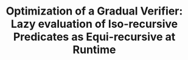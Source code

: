 ---
title: "Optimization of a Gradual Verifier: Lazy evaluation of Iso-recursive Predicates as Equi-recursive at Runtime"
authors: Jan-Paul Ramos-Dávila
type: Extended abstract
category: competition
conf: POPL SRC
in: "ACM SIGPLAN Symposium on Principles of Programming Languages"
year: 2024
month: January
dates: 17-19
---